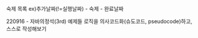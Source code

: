 
숙제 목록
ex)추가날짜(!=실행날짜) - 숙제 - 완료날짜

220916 - 자바의정석(3rd) 예제들 로직을 의사코드화(슈도코드, pseudocode)하고, 스스로 작성해보기

